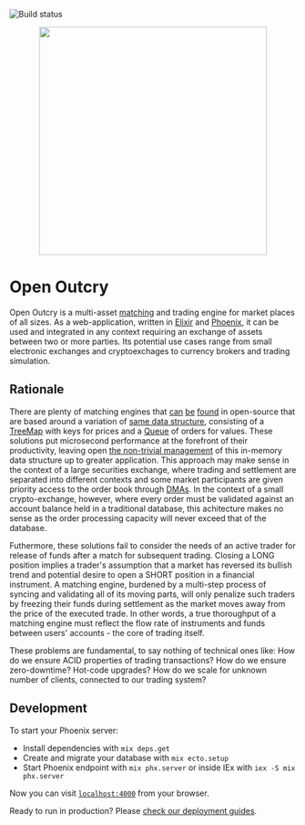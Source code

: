 ![Build status](https://github.com/tolyo/open-outcry/actions/workflows/elixir.yml/badge.svg)

<p align="center">
  <a target="_blank" rel="noopener noreferrer">
    <img src="https://raw.githubusercontent.com/tolyo/open-outcry/main/assets/market.jpg" width="400">
  </a>

  # Open Outcry
</p>

Open Outcry is a multi-asset [matching](https://en.wikipedia.org/wiki/Order_matching_system) and trading engine for market places of all sizes. As a
web-application, written in [Elixir](https://elixir-lang.org/) and [Phoenix](https://www.phoenixframework.org/),
it can be used and integrated in any context requiring an exchange of assets between two or more parties. Its
potential use cases range from small electronic exchanges and cryptoexchages to currency brokers and trading
simulation.

## Rationale

There are plenty of matching engines that [can](https://github.com/Laffini/Java-Matching-Engine) 
[be](https://github.com/enewhuis/liquibook) [found](https://www.opensourceagenda.com/projects/exchange-core) in open-source that are based around 
a variation of [same data structure](https://link.springer.com/chapter/10.1007/978-1-4302-0147-2_2), consisting of a [TreeMap](https://docs.oracle.com/javase/8/docs/api/java/util/TreeMap.html) with keys for prices and a [Queue](https://docs.oracle.com/javase/7/docs/api/java/util/Queue.html) of orders for values. These
solutions put microsecond performance at the forefront of their productivity, leaving open [the non-trivial management](https://martinfowler.com/articles/lmax.html#KeepingItAllInMemory) of this in-memory data structure up to greater application. This approach may make sense in the context of a large securities exchange, where
trading and settlement are separated into different contexts and some market participants are given priority
access to the order book through [DMAs](https://www.investopedia.com/terms/d/directmarketaccess.asp). In the context of a small crypto-exchange, however, where every order must be validated against an account balance held in a traditional database, this achitecture makes no sense 
as the order processing capacity will never exceed that of the database.  

Futhermore, these solutions fail to consider the needs of an active trader for release of funds after a match for subsequent trading. Closing a LONG position implies a trader's assumption that a market has 
reversed its bullish trend and potential desire to open a SHORT position in a 
financial instrument. A matching engine, burdened by a multi-step process of syncing and validating all of its moving parts, will only penalize such traders by freezing their funds during settlement as the market moves away from the price of the executed trade. In other words, a true thoroughput of a matching engine must reflect the flow rate of instruments and funds between users' accounts - the core of trading itself.

These problems are fundamental, to say nothing of technical ones like: How do we ensure ACID properties of trading transactions? How do we ensure zero-downtime? Hot-code upgrades? How do we scale for unknown number of clients, connected to our trading system?


## Development

To start your Phoenix server:

  * Install dependencies with `mix deps.get`
  * Create and migrate your database with `mix ecto.setup`
  * Start Phoenix endpoint with `mix phx.server` or inside IEx with `iex -S mix phx.server`

Now you can visit [`localhost:4000`](http://localhost:4000) from your browser.

Ready to run in production? Please [check our deployment guides](https://hexdocs.pm/phoenix/deployment.html).